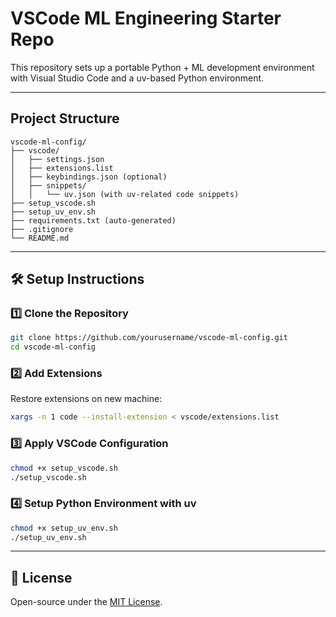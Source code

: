 # VSCode ML Engineering Starter Repo

This repository sets up a portable Python + ML development environment with Visual Studio Code and a uv-based Python environment.

---

## Project Structure

```
vscode-ml-config/
├── vscode/
│   ├── settings.json
│   ├── extensions.list
│   ├── keybindings.json (optional)
│   ├── snippets/
│   │   └── uv.json (with uv-related code snippets)
├── setup_vscode.sh
├── setup_uv_env.sh
├── requirements.txt (auto-generated)
├── .gitignore
└── README.md
```

---

## 🛠️ Setup Instructions

### 1️⃣ Clone the Repository

```bash
git clone https://github.com/yourusername/vscode-ml-config.git
cd vscode-ml-config
```

### 2️⃣ Add Extensions

Restore extensions on new machine:

```bash
xargs -n 1 code --install-extension < vscode/extensions.list
```

### 3️⃣ Apply VSCode Configuration

```bash
chmod +x setup_vscode.sh
./setup_vscode.sh
```

### 4️⃣ Setup Python Environment with uv

```bash
chmod +x setup_uv_env.sh
./setup_uv_env.sh
```

---

## 📘 License

Open-source under the [MIT License](LICENSE).

